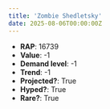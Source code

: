 ```yaml
---
title: 'Zombie Shedletsky'
date: 2025-08-06T00:00:00Z
---
```

- **RAP**: 16739
- **Value**: -1
- **Demand level**: -1
- **Trend**: -1
- **Projected?**: True
- **Hyped?**: True
- **Rare?**: True

